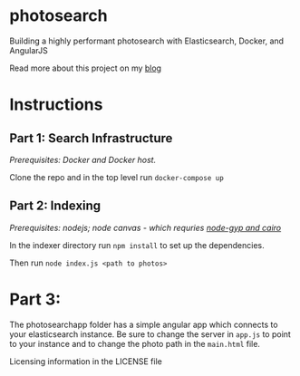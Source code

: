 # photosearch
Building a highly performant photosearch with Elasticsearch, Docker, and AngularJS

Read more about this project on my [blog](http://blog.sandeepchivukula.com)

# Instructions

## Part 1: Search Infrastructure

_Prerequisites: Docker and Docker host._

Clone the repo and in the top level run `docker-compose up`

## Part 2: Indexing

_Prerequisites: nodejs; node canvas - which requries [node-gyp and cairo](https://github.com/Automattic/node-canvas#installation)_

In the indexer directory run `npm install` to set up the dependencies.

Then run `node index.js <path to photos>`

# Part 3: 

The photosearchapp folder has a simple angular app which connects to your elasticsearch instance. Be sure to change the server in `app.js` to point to your instance and to change the photo path in the `main.html` file. 

Licensing information in the LICENSE file
